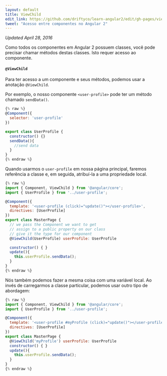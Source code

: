 ```yaml
---
layout: default
title: ViewChild
edit_link: https://github.com/driftyco/learn-angular2/edit/gh-pages/viewChild/index.md
tweet: "Acesso entre componentes no Angular 2"
---
```



_Updated April 28, 2016_

Como todos os componentes em Angular 2 possuem classes, você pode precisar chamar métodos destas classes. Isto requer acesso ao componente.

#### `@ViewChild`

Para ter acesso a um componente e seus métodos, podemos usar a anotação `@ViewChild`.

Por exemplo, o nosso componente `<user-profile>` pode ter um método chamado `sendData()`.


```javascript
{% raw %}
@Component({
  selector: 'user-profile'
})

export class UserProfile {
  constructor() {}
  sendData(){
    //send data
  }
}
{% endraw %}
```

Quando usarmos o `user-profile` em nossa página principal, faremos referência a classe e, em seguida, atribuí-la a uma propriedade local.

```javascript
{% raw %}
import { Component, ViewChild } from '@angular/core';
import { UserProfile } from '../user-profile';

@Component({
  template: '<user-profile (click)="update()"></user-profile>',
  directives: [UserProfile]
})
export class MasterPage {
  // we pass the Component we want to get
  // assign to a public property on our class
  // give it the type for our component
  @ViewChild(UserProfile) userProfile: UserProfile

  constructor() { }
  update(){
    this.userProfile.sendData();
  }
}
{% endraw %}
```

Nós também podemos fazer a mesma coisa com uma variável local.
Ao invés de carregarmos a classe particular, podemos usar outro tipo de abordagem:

```javascript
{% raw %}
import { Component, ViewChild } from '@angular/core';
import { UserProfile } from '../user-profile';

@Component({
  template: '<user-profile #myProfile (click)="update()"></user-profile>',
  directives: [UserProfile]
})
export class MasterPage {
  @ViewChild('myProfile') userProfile: UserProfile
  constructor() { }
  update(){
    this.userProfile.sendData();
  }
}
{% endraw %}
```
